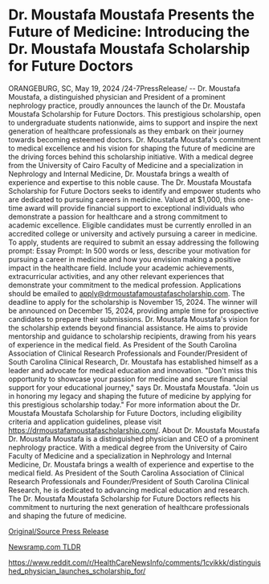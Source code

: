 # Dr. Moustafa Moustafa Presents the Future of Medicine: Introducing the Dr. Moustafa Moustafa Scholarship for Future Doctors

ORANGEBURG, SC, May 19, 2024 /24-7PressRelease/ -- Dr. Moustafa Moustafa, a distinguished physician and President of a prominent nephrology practice, proudly announces the launch of the Dr. Moustafa Moustafa Scholarship for Future Doctors. This prestigious scholarship, open to undergraduate students nationwide, aims to support and inspire the next generation of healthcare professionals as they embark on their journey towards becoming esteemed doctors.  Dr. Moustafa Moustafa's commitment to medical excellence and his vision for shaping the future of medicine are the driving forces behind this scholarship initiative. With a medical degree from the University of Cairo Faculty of Medicine and a specialization in Nephrology and Internal Medicine, Dr. Moustafa brings a wealth of experience and expertise to this noble cause.  The Dr. Moustafa Moustafa Scholarship for Future Doctors seeks to identify and empower students who are dedicated to pursuing careers in medicine. Valued at $1,000, this one-time award will provide financial support to exceptional individuals who demonstrate a passion for healthcare and a strong commitment to academic excellence.  Eligible candidates must be currently enrolled in an accredited college or university and actively pursuing a career in medicine. To apply, students are required to submit an essay addressing the following prompt:  Essay Prompt: In 500 words or less, describe your motivation for pursuing a career in medicine and how you envision making a positive impact in the healthcare field. Include your academic achievements, extracurricular activities, and any other relevant experiences that demonstrate your commitment to the medical profession.  Applications should be emailed to apply@drmoustafamoustafascholarship.com. The deadline to apply for the scholarship is November 15, 2024. The winner will be announced on December 15, 2024, providing ample time for prospective candidates to prepare their submissions.  Dr. Moustafa Moustafa's vision for the scholarship extends beyond financial assistance. He aims to provide mentorship and guidance to scholarship recipients, drawing from his years of experience in the medical field. As President of the South Carolina Association of Clinical Research Professionals and Founder/President of South Carolina Clinical Research, Dr. Moustafa has established himself as a leader and advocate for medical education and innovation.  "Don't miss this opportunity to showcase your passion for medicine and secure financial support for your educational journey," says Dr. Moustafa Moustafa. "Join us in honoring my legacy and shaping the future of medicine by applying for this prestigious scholarship today."  For more information about the Dr. Moustafa Moustafa Scholarship for Future Doctors, including eligibility criteria and application guidelines, please visit https://drmoustafamoustafascholarship.com/.  About Dr. Moustafa Moustafa Dr. Moustafa Moustafa is a distinguished physician and CEO of a prominent nephrology practice. With a medical degree from the University of Cairo Faculty of Medicine and a specialization in Nephrology and Internal Medicine, Dr. Moustafa brings a wealth of experience and expertise to the medical field. As President of the South Carolina Association of Clinical Research Professionals and Founder/President of South Carolina Clinical Research, he is dedicated to advancing medical education and research. The Dr. Moustafa Moustafa Scholarship for Future Doctors reflects his commitment to nurturing the next generation of healthcare professionals and shaping the future of medicine. 

[Original/Source Press Release](https://www.24-7pressrelease.com/press-release/511003/dr-moustafa-moustafa-presents-the-future-of-medicine-introducing-the-dr-moustafa-moustafa-scholarship-for-future-doctors)
                    

[Newsramp.com TLDR](None) 

https://www.reddit.com/r/HealthCareNewsInfo/comments/1cvikkk/distinguished_physician_launches_scholarship_for/